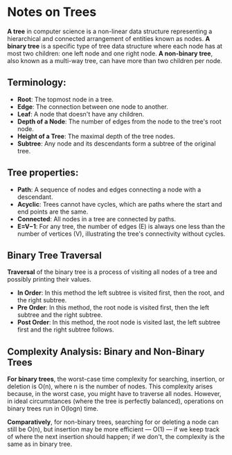 # Notes on Trees

**A tree** in computer science is a non-linear data structure representing a hierarchical and connected
arrangement of entities known as nodes.
**A binary tree** is a specific type of tree data structure where each node has at most two children: one left node and one right node.
**A non-binary tree**, also known as a multi-way tree, can have more than two children per node.

## Terminology:

- **Root**: The topmost node in a tree.
- **Edge**: The connection between one node to another.
- **Leaf**: A node that doesn't have any children.
- **Depth of a Node**: The number of edges from the node to the tree's root node.
- **Height of a Tree**: The maximal depth of the tree nodes.
- **Subtree**: Any node and its descendants form a subtree of the original tree.

## Tree properties:

- **Path**: A sequence of nodes and edges connecting a node with a descendant.
- **Acyclic**: Trees cannot have cycles, which are paths where the start and end points are the same.
- **Connected**: All nodes in a tree are connected by paths.
- **E=V−1**: For any tree, the number of edges (E) is always one less than the number of vertices (V), illustrating the tree's connectivity without cycles.

## Binary Tree Traversal

**Traversal** of the binary tree is a process of visiting all nodes of a tree and possibly printing their values.

- **In Order**: In this method the left subtree is visited first, then the root, and the right subtree.
- **Pre Order**: In this method, the root node is visited first, then the left subtree and the right subtree.
- **Post Order**: In this method, the root node is visited last, the left subtree first and the right subtree follows.

## Complexity Analysis: Binary and Non-Binary Trees

**For binary trees**, the worst-case time complexity for searching, insertion, or deletion is O(n), where n is the number of nodes.
This complexity arises because, in the worst case, you might have to traverse all nodes. However,
in ideal circumstances (where the tree is perfectly balanced), operations on binary trees run in O(logn) time.

**Comparatively**, for non-binary trees, searching for or deleting a node can still be O(n), but insertion may be more efficient —
O(1) — if we keep track of where the next insertion should happen; if we don't, the complexity is the same as in binary tree.
